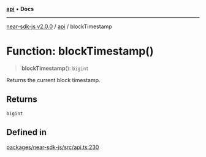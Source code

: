 [**api**](../README.md) • **Docs**

***

[near-sdk-js v2.0.0](../../packages.md) / [api](../README.md) / blockTimestamp

# Function: blockTimestamp()

> **blockTimestamp**(): `bigint`

Returns the current block timestamp.

## Returns

`bigint`

## Defined in

[packages/near-sdk-js/src/api.ts:230](https://github.com/LimeChain/near-sdk-js/blob/5530eb605b430589e35fde22ec4943fa536f58d1/packages/near-sdk-js/src/api.ts#L230)
